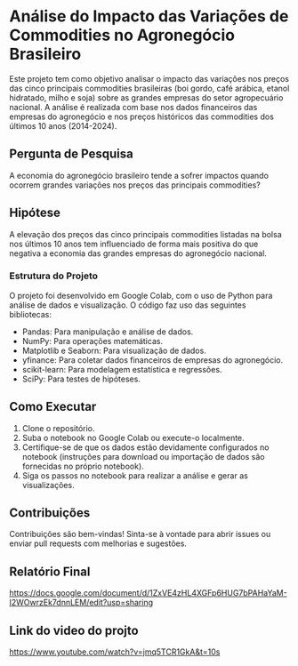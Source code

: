 # Análise do Impacto das Variações de Commodities no Agronegócio Brasileiro
Este projeto tem como objetivo analisar o impacto das variações nos preços das cinco principais commodities brasileiras (boi gordo, café arábica, etanol hidratado, milho e soja) sobre as grandes empresas do setor agropecuário nacional. A análise é realizada com base nos dados financeiros das empresas do agronegócio e nos preços históricos das commodities dos últimos 10 anos (2014-2024).

## Pergunta de Pesquisa
A economia do agronegócio brasileiro tende a sofrer impactos quando ocorrem grandes variações nos preços das principais commodities?

## Hipótese
A elevação dos preços das cinco principais commodities listadas na bolsa nos últimos 10 anos tem influenciado de forma mais positiva do que negativa a economia das grandes empresas do agronegócio nacional.

### Estrutura do Projeto
O projeto foi desenvolvido em Google Colab, com o uso de Python para análise de dados e visualização. O código faz uso das seguintes bibliotecas:
* Pandas: Para manipulação e análise de dados.
* NumPy: Para operações matemáticas.
* Matplotlib e Seaborn: Para visualização de dados.
* yfinance: Para coletar dados financeiros de empresas do agronegócio.
* scikit-learn: Para modelagem estatística e regressões.
* SciPy: Para testes de hipóteses.

## Como Executar
<ol>
  <li>Clone o repositório.</li>
  <li>Suba o notebook no Google Colab ou execute-o localmente.</li>
  <li>Certifique-se de que os dados estão devidamente configurados no notebook (instruções para download ou importação de dados são fornecidas no próprio notebook).</li>
  <li>Siga os passos no notebook para realizar a análise e gerar as visualizações.</li>
</ol>

## Contribuições
Contribuições são bem-vindas! Sinta-se à vontade para abrir issues ou enviar pull requests com melhorias e sugestões.

## Relatório Final
https://docs.google.com/document/d/1ZxVE4zHL4XGFp6HUG7bPAHaYaM-I2WOwrzEk7dnnLEM/edit?usp=sharing

## Link do video do projto
https://www.youtube.com/watch?v=jmq5TCR1GkA&t=10s
